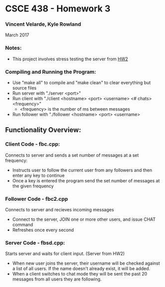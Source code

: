 # CSCE 438 - Homework 3
### Vincent Velarde, Kyle Rowland
March 2017

### Notes:
  - This project involves stress testing the server from [HW2](https://github.com/vinvelarde/438A2)
  
### Compiling and Running the Program:
- Use "make all" to compile and "make clean" to clear everything but source files
- Run server with "./server \<port>"
- Run client with "./client \<hostname> \<port> \<username> \<# chats> \<frequency>"
  - \<frequency> is the number of ms between messages
- Run follower with "./follower \<hostname> \<port> \<username>

## Functionality Overview:
### Client Code - fbc.cpp: 
Connects to server and sends a set number of messages at a set frequency:
- Instructs user to follow the current user from any followers and then enter any key to continue
- Once a key is entered the program send the set number of messages at the given frequency

### Follower Code - fbc2.cpp
Connects to server and recieves incoming messages
- Connect to the server, JOIN one or more other users, and issue CHAT command
- Refreshes once every second

### Server Code - fbsd.cpp:
Starts server and waits for client input. (Server from HW2)
- When new user joins the server, their username will be checked against a list of all users. If the name doesn't already exist, it will be added.
- When a client switches to chat mode they will be sent the past 20 messages from all users they are following.

